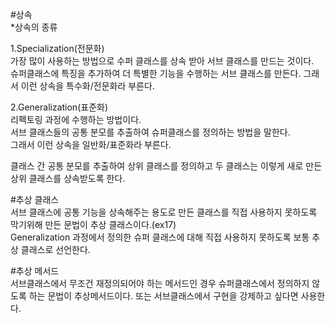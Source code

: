#상속  
*상속의 종류  
  
1.Specialization(전문화)  
가장 많이 사용하는 방법으로 수퍼 클래스를 상속 받아 서브 클래스를 만드는 것이다.  
슈퍼클래스에 특징을 추가하여 더 특별한 기능을 수행하는 서브 클래스를 만든다. 그래서 이런 상속을 특수화/전문화라 부른다.  
  
2.Generalization(표준화)  
리펙토링 과정에 수행하는 방법이다.  
서브 클래스들의 공통 분모를 추출하여 슈퍼클래스를 정의하는 방법을 말한다.  
그래서 이런 상속을 일반화/표준화라 부른다.  
  
클래스 간 공통 분모를 추출하여 상위 클래스를 정의하고 두 클래스는 이렇게 새로 만든 상위 클래스를 상속받도록 한다.  
  
#추상 클래스  
서브 클래스에 공통 기능을 상속해주는 용도로 만든 클래스를 직접 사용하지 못하도록 막기위해 만든 문법이 추상 클래스이다.(ex17)  
Generalization 과정에서 정의한 슈퍼 클래스에 대해 직접 사용하지 못하도록 보통 추상 클래스로 선언한다.  
  
#추상 메서드  
서브클래스에서 무조건 재정의되어야 하는 메서드인 경우 슈퍼클래스에서 정의하지 않도록 하는 문법이 추상메서드이다. 또는 서브클래스에서 구현을 강제하고 싶다면 사용한다.  
